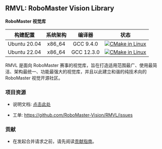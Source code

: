 ## RMVL: RoboMaster Vision Library

**RoboMaster 视觉库**

|   构建配置   | 系统架构 |   编译器   |                             状态                             |
| :----------: | :------: | :--------: | :----------------------------------------------------------: |
| Ubuntu 20.04 |  x86_64  | GCC 9.4.0  | [![CMake in Linux](https://github.com/RoboMaster-Vision/RMVL/actions/workflows/build-by-cmake.yml/badge.svg)](https://github.com/RoboMaster-Vision/RMVL/actions/workflows/build-by-cmake.yml) |
| Ubuntu 22.04 |  x86_64  | GCC 12.3.0 | [![CMake in Linux](https://github.com/RoboMaster-Vision/RMVL/actions/workflows/build-by-cmake.yml/badge.svg)](https://github.com/RoboMaster-Vision/RMVL/actions/workflows/build-by-cmake.yml) |

RMVL 是面向 RoboMaster 赛事的视觉库，旨在打造适用范围最广、使用最简洁、架构最统一、功能最强大的视觉库，并且以此建立和谐的纯技术向的 RoboMaster 视觉开源社区。

### 项目资源

* 说明文档: [点击此处](https://vision.scutbot.cn/RMVL)

* 工单: <https://github.com/RoboMaster-Vision/RMVL/issues>

### 贡献

* 在发起合并请求之前，请先阅读[贡献指南](https://github.com/RoboMaster-Vision/RMVL/wiki/How_to_contribute)。
